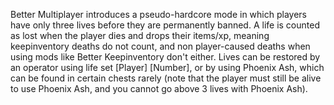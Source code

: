 Better Multiplayer introduces a pseudo-hardcore mode in which players have only three lives before they are permanently banned. A life is counted as lost when the player dies and drops their items/xp, meaning keepinventory deaths do not count, and non player-caused deaths when using mods like Better Keepinventory don't either. Lives can be restored by an operator using life set [Player] [Number], or by using Phoenix Ash, which can be found in certain chests rarely (note that the player must still be alive to use Phoenix Ash, and you cannot go above 3 lives with Phoenix Ash).
